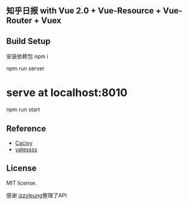 
## 知乎日报 with Vue 2.0 + Vue-Resource + Vue-Router + Vuex

## Build Setup

安装依赖包
npm i

npm run server

# serve at localhost:8010
npm run start

## Reference

- [Cacivy](https://github.com/Cacivy/zhihudaily)
- [yatessss](https://github.com/yatessss/zhihudaily-vue)

## License

MIT license.

感谢 [izzyleung](https://github.com/izzyleung/ZhihuDailyPurify/wiki/%E7%9F%A5%E4%B9%8E%E6%97%A5%E6%8A%A5-API-%E5%88%86%E6%9E%90)整理了API
